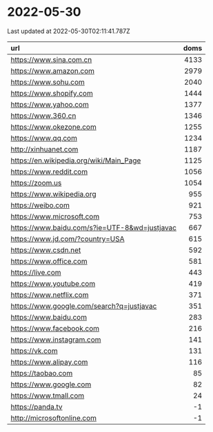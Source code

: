 # 2022-05-30

<!-- BEGIN -->
Last updated at 2022-05-30T02:11:41.787Z

url | doms
:- | -:
https://www.sina.com.cn | 4133
https://www.amazon.com | 2979
https://www.sohu.com | 2040
https://www.shopify.com | 1444
https://www.yahoo.com | 1377
https://www.360.cn | 1346
https://www.okezone.com | 1255
https://www.qq.com | 1234
http://xinhuanet.com | 1187
https://en.wikipedia.org/wiki/Main_Page | 1125
https://www.reddit.com | 1056
https://zoom.us | 1054
https://www.wikipedia.org | 955
https://weibo.com | 921
https://www.microsoft.com | 753
https://www.baidu.com/s?ie=UTF-8&wd=justjavac | 667
https://www.jd.com/?country=USA | 615
https://www.csdn.net | 592
https://www.office.com | 581
https://live.com | 443
https://www.youtube.com | 419
https://www.netflix.com | 371
https://www.google.com/search?q=justjavac | 351
https://www.baidu.com | 283
https://www.facebook.com | 216
https://www.instagram.com | 141
https://vk.com | 131
https://www.alipay.com | 116
https://taobao.com | 85
https://www.google.com | 82
https://www.tmall.com | 24
https://panda.tv | -1
http://microsoftonline.com | -1
<!-- END -->
